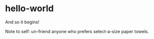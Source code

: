 # hello-world

And so it begins!

Note to self: un-friend anyone who prefers select-a-size paper towels.  
